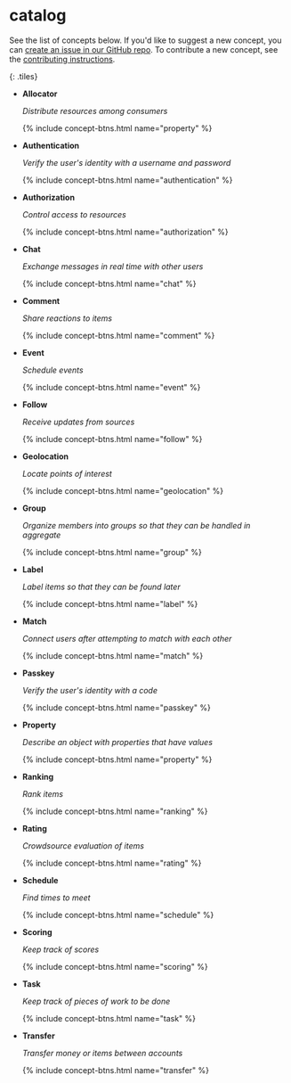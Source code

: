 ---
---
# catalog

See the list of concepts below.
If you'd like to suggest a new concept, you
can [create an issue in our GitHub repo](). To
contribute a new concept, see the
[contributing instructions]().


{: .tiles}
- **Allocator**

  *Distribute resources among consumers*

  {% include concept-btns.html name="property" %}
- **Authentication**

  *Verify the user's identity with a username and password*

  {% include concept-btns.html name="authentication" %}
- **Authorization**

  *Control access to resources*

  {% include concept-btns.html name="authorization" %}
- **Chat**

  *Exchange messages in real time with other users*

  {% include concept-btns.html name="chat" %}
- **Comment**
 
  *Share reactions to items*

  {% include concept-btns.html name="comment" %}
- **Event**

  *Schedule events*

  {% include concept-btns.html name="event" %}
- **Follow**

  *Receive updates from sources*

  {% include concept-btns.html name="follow" %}
- **Geolocation**

  *Locate points of interest*

  {% include concept-btns.html name="geolocation" %}
- **Group**

  *Organize members into groups so that they can be handled in aggregate*

  {% include concept-btns.html name="group" %}
- **Label**

  *Label items so that they can be found later*

  {% include concept-btns.html name="label" %}
- **Match**

  *Connect users after attempting to match with each other*

  {% include concept-btns.html name="match" %}
- **Passkey**

  *Verify the user's identity with a code*

  {% include concept-btns.html name="passkey" %}
- **Property**

  *Describe an object with properties that have values*

  {% include concept-btns.html name="property" %}
- **Ranking**

  *Rank items*

  {% include concept-btns.html name="ranking" %}
- **Rating**

  *Crowdsource evaluation of items*

  {% include concept-btns.html name="rating" %}
- **Schedule**
 
  *Find times to meet*

  {% include concept-btns.html name="schedule" %}
- **Scoring**
 
  *Keep track of scores*

  {% include concept-btns.html name="scoring" %}
- **Task**
 
  *Keep track of pieces of work to be done*

  {% include concept-btns.html name="task" %}
- **Transfer**
 
  *Transfer money or items between accounts*

  {% include concept-btns.html name="transfer" %}
